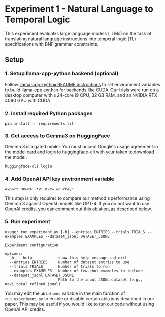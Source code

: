 # Experiment 1 - Natural Language to Temporal Logic

This experiment evaluates large language models (LLMs) on the task of translating natural language instructions into temporal logic (TL) specifications with BNF grammar constraints.

## Setup

### 1. Setup llama-cpp-python backend (optional)

Follow [llama-cpp-python README instructions](https://github.com/abetlen/llama-cpp-python) to set environment variables to build llama-cpp-python for backends like CUDA. Our trials were run on a desktop computer with a 24-core i9 CPU, 32 GB RAM, and an NVIDIA RTX 4090 GPU with CUDA.

### 2. Install required Python packages

```
pip install -r requirements.txt
```

### 3. Get access to Gemma3 on HuggingFace

Gemma 3 is a gated model. You must accept Google's usage agreement in the [model card](https://huggingface.co/google/gemma-3-27b-it-qat-q4_0-gguf) and login to huggingface-cli with your token to download the model.

```
huggingface-cli login
```
### 4. Add OpenAI API key environment variable

```
export OPENAI_API_KEY='yourkey'
```

This step is only required to compare our method's performance using Gemma 3 against OpenAI models like GPT-4. If you do not want to use OpenAI credits, you can comment out this ablation, as described below.

### 5. Run experiment

```
usage: run_experiment.py [-h] --entries ENTRIES --trials TRIALS --examples EXAMPLES --dataset_jsonl DATASET_JSONL

Experiment configuration

options:
  -h, --help            show this help message and exit
  --entries ENTRIES     Number of dataset entries to use
  --trials TRIALS       Number of trials to run
  --examples EXAMPLES   Number of few-shot examples to include
  --dataset_jsonl DATASET_JSONL
                        Path to the input JSONL dataset (e.g., navi_total_refined.jsonl)
```

You may edit the `ablations` variable in the main function of `run_experiment.py` to enable or disable certain ablations described in our paper. This may be useful if you would like to run our code without using OpenAI API credits.

